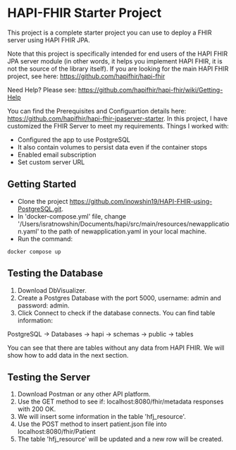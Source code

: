# HAPI-FHIR Starter Project

This project is a complete starter project you can use to deploy a FHIR server using HAPI FHIR JPA.

Note that this project is specifically intended for end users of the HAPI FHIR JPA server module (in other words, it helps you implement HAPI FHIR, it is not the source of the library itself). If you are looking for the main HAPI FHIR project, see here: https://github.com/hapifhir/hapi-fhir

Need Help? Please see: https://github.com/hapifhir/hapi-fhir/wiki/Getting-Help

You can find the Prerequisites and Configuartion details here: https://github.com/hapifhir/hapi-fhir-jpaserver-starter. In this project, I have customized the FHIR Server to meet my requirements. Things I worked with:

 - Configured the app to use PostgreSQL
 - It also contain volumes to persist data even if the container stops
 - Enabled email subscription
 - Set custom server URL


## Getting Started

- Clone the project https://github.com/inowshin19/HAPI-FHIR-using-PostgreSQL.git. 
- In 'docker-compose.yml' file, change '/Users/isratnowshin/Documents/hapi/src/main/resources/newapplication.yaml' to the path of newapplication.yaml in your local machine.
- Run the command:

```
docker compose up
```

## Testing the Database

1. Download DbVisualizer.
2. Create a Postgres Database with the port 5000, username: admin and password: admin.
3. Click Connect to check if the database connects. You can find table information:


PostgreSQL -> Databases -> hapi -> schemas -> public -> tables


You can see that there are tables without any data from HAPI FHIR. We will show how to add data in the next section.

## Testing the Server

1. Download Postman or any other API platform.
2. Use the GET method to see if: localhost:8080/fhir/metadata responses with 200 OK.
3. We will insert some information in the table 'hfj\_resource'.
4. Use the POST method to insert patient.json file into localhost:8080/fhir/Patient
5. The table 'hfj\_resource' will be updated and a new row will be created.

